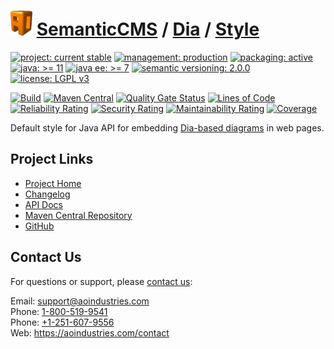 # [<img src="ao-logo.png" alt="AO Logo" width="35" height="40">](https://github.com/aoindustries) [SemanticCMS](https://github.com/aoindustries/semanticcms) / [Dia](https://github.com/aoindustries/semanticcms-dia) / [Style](https://github.com/aoindustries/semanticcms-dia-style)

[![project: current stable](https://semanticcms.com/ao-badges/project-current-stable.svg)](https://aoindustries.com/life-cycle#project-current-stable)
[![management: production](https://semanticcms.com/ao-badges/management-production.svg)](https://aoindustries.com/life-cycle#management-production)
[![packaging: active](https://semanticcms.com/ao-badges/packaging-active.svg)](https://aoindustries.com/life-cycle#packaging-active)  
[![java: &gt;= 11](https://semanticcms.com/ao-badges/java-11.svg)](https://docs.oracle.com/en/java/javase/11/docs/api/)
[![java ee: &gt;= 7](https://semanticcms.com/ao-badges/javaee-7.svg)](https://docs.oracle.com/javaee/7/api/)
[![semantic versioning: 2.0.0](https://semanticcms.com/ao-badges/semver-2.0.0.svg)](http://semver.org/spec/v2.0.0.html)
[![license: LGPL v3](https://semanticcms.com/ao-badges/license-lgpl-3.0.svg)](https://www.gnu.org/licenses/lgpl-3.0)

[![Build](https://github.com/aoindustries/semanticcms-dia-style/workflows/Build/badge.svg?branch=1.x)](https://github.com/aoindustries/semanticcms-dia-style/actions?query=workflow%3ABuild)
[![Maven Central](https://maven-badges.herokuapp.com/maven-central/com.semanticcms/semanticcms-dia-style/badge.svg)](https://maven-badges.herokuapp.com/maven-central/com.semanticcms/semanticcms-dia-style)
[![Quality Gate Status](https://sonarcloud.io/api/project_badges/measure?branch=1.x&project=com.semanticcms%3Asemanticcms-dia-style&metric=alert_status)](https://sonarcloud.io/dashboard?branch=1.x&id=com.semanticcms%3Asemanticcms-dia-style)
[![Lines of Code](https://sonarcloud.io/api/project_badges/measure?branch=1.x&project=com.semanticcms%3Asemanticcms-dia-style&metric=ncloc)](https://sonarcloud.io/component_measures?branch=1.x&id=com.semanticcms%3Asemanticcms-dia-style&metric=ncloc)  
[![Reliability Rating](https://sonarcloud.io/api/project_badges/measure?branch=1.x&project=com.semanticcms%3Asemanticcms-dia-style&metric=reliability_rating)](https://sonarcloud.io/component_measures?branch=1.x&id=com.semanticcms%3Asemanticcms-dia-style&metric=Reliability)
[![Security Rating](https://sonarcloud.io/api/project_badges/measure?branch=1.x&project=com.semanticcms%3Asemanticcms-dia-style&metric=security_rating)](https://sonarcloud.io/component_measures?branch=1.x&id=com.semanticcms%3Asemanticcms-dia-style&metric=Security)
[![Maintainability Rating](https://sonarcloud.io/api/project_badges/measure?branch=1.x&project=com.semanticcms%3Asemanticcms-dia-style&metric=sqale_rating)](https://sonarcloud.io/component_measures?branch=1.x&id=com.semanticcms%3Asemanticcms-dia-style&metric=Maintainability)
[![Coverage](https://sonarcloud.io/api/project_badges/measure?branch=1.x&project=com.semanticcms%3Asemanticcms-dia-style&metric=coverage)](https://sonarcloud.io/component_measures?branch=1.x&id=com.semanticcms%3Asemanticcms-dia-style&metric=Coverage)

Default style for Java API for embedding [Dia-based diagrams](https://wiki.gnome.org/Apps/Dia/) in web pages.

## Project Links
* [Project Home](https://semanticcms.com/dia/style/)
* [Changelog](https://semanticcms.com/dia/style/changelog)
* [API Docs](https://semanticcms.com/dia/style/apidocs/)
* [Maven Central Repository](https://search.maven.org/artifact/com.semanticcms/semanticcms-dia-style)
* [GitHub](https://github.com/aoindustries/semanticcms-dia-style)

## Contact Us
For questions or support, please [contact us](https://aoindustries.com/contact):

Email: [support@aoindustries.com](mailto:support@aoindustries.com)  
Phone: [1-800-519-9541](tel:1-800-519-9541)  
Phone: [+1-251-607-9556](tel:+1-251-607-9556)  
Web: https://aoindustries.com/contact
